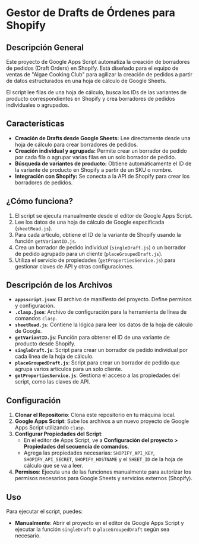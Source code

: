 # Gestor de Drafts de Órdenes para Shopify

## Descripción General

Este proyecto de Google Apps Script automatiza la creación de borradores de pedidos (Draft Orders) en Shopify. Está diseñado para el equipo de ventas de "Algae Cooking Club" para agilizar la creación de pedidos a partir de datos estructurados en una hoja de cálculo de Google Sheets.

El script lee filas de una hoja de cálculo, busca los IDs de las variantes de producto correspondientes en Shopify y crea borradores de pedidos individuales o agrupados.

## Características

- **Creación de Drafts desde Google Sheets:** Lee directamente desde una hoja de cálculo para crear borradores de pedidos.
- **Creación individual y agrupada:** Permite crear un borrador de pedido por cada fila o agrupar varias filas en un solo borrador de pedido.
- **Búsqueda de variantes de producto:** Obtiene automáticamente el ID de la variante de producto en Shopify a partir de un SKU o nombre.
- **Integración con Shopify:** Se conecta a la API de Shopify para crear los borradores de pedidos.

## ¿Cómo funciona?

1.  El script se ejecuta manualmente desde el editor de Google Apps Script.
2.  Lee los datos de una hoja de cálculo de Google especificada (`sheetRead.js`).
3.  Para cada artículo, obtiene el ID de la variante de Shopify usando la función `getVariantID.js`.
4.  Crea un borrador de pedido individual (`singleDraft.js`) o un borrador de pedido agrupado para un cliente (`placeGroupedDraft.js`).
5.  Utiliza el servicio de propiedades (`getPropertiesService.js`) para gestionar claves de API y otras configuraciones.

## Descripción de los Archivos

-   **`appsscript.json`**: El archivo de manifiesto del proyecto. Define permisos y configuración.
-   **`.clasp.json`**: Archivo de configuración para la herramienta de línea de comandos `clasp`.
-   **`sheetRead.js`**: Contiene la lógica para leer los datos de la hoja de cálculo de Google.
-   **`getVariantID.js`**: Función para obtener el ID de una variante de producto desde Shopify.
-   **`singleDraft.js`**: Script para crear un borrador de pedido individual por cada línea de la hoja de cálculo.
-   **`placeGroupedDraft.js`**: Script para crear un borrador de pedido que agrupa varios artículos para un solo cliente.
-   **`getPropertiesService.js`**: Gestiona el acceso a las propiedades del script, como las claves de API.

## Configuración

1.  **Clonar el Repositorio**: Clona este repositorio en tu máquina local.
2.  **Google Apps Script**: Sube los archivos a un nuevo proyecto de Google Apps Script utilizando `clasp`.
3.  **Configurar Propiedades del Script**:
    -   En el editor de Apps Script, ve a **Configuración del proyecto > Propiedades del secuencia de comandos**.
    -   Agrega las propiedades necesarias: `SHOPIFY_API_KEY`, `SHOPIFY_API_SECRET`, `SHOPIFY_HOSTNAME` y el `SHEET_ID` de la hoja de cálculo que se va a leer.
4.  **Permisos**: Ejecuta una de las funciones manualmente para autorizar los permisos necesarios para Google Sheets y servicios externos (Shopify).

## Uso

Para ejecutar el script, puedes:

-   **Manualmente**: Abrir el proyecto en el editor de Google Apps Script y ejecutar la función `singleDraft` o `placeGroupedDraft` según sea necesario.

